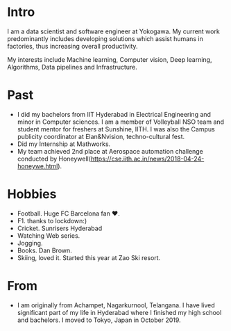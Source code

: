 
# Intro

I am a data scientist and software engineer at Yokogawa. My current work predominantly includes developing solutions which assist humans in factories, thus increasing overall productivity. 

My interests include Machine learning, Computer vision, Deep learning, Algorithms, Data pipelines and Infrastructure. 

# Past

- I did my bachelors from IIT Hyderabad in Electrical Engineering and minor in Computer sciences. I am a member of Volleyball NSO team and student mentor for freshers at Sunshine, IITH. I was also the Campus publicity coordinator at Elan&Nvision, techno-cultural fest. 
- Did my Internship at Mathworks.
- My team achieved 2nd place at Aerospace automation challenge conducted by Honeywell(https://cse.iith.ac.in/news/2018-04-24-honeywe.html).

# Hobbies

- Football. Huge FC Barcelona fan ♥.
- F1. thanks to lockdown:)
- Cricket. Sunrisers Hyderabad
- Watching Web series.
- Jogging.
- Books. Dan Brown.
- Skiing, loved it. Started this year at Zao Ski resort.

# From

- I am originally from Achampet, Nagarkurnool, Telangana. I have lived significant part of my life in
Hyderabad where I finished my high school and bachelors. I moved to Tokyo, Japan in October 2019.

